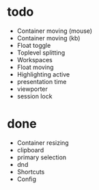 # todo

- Container moving (mouse)
- Container moving (kb)
- Float toggle
- Toplevel splitting
- Workspaces
- Float moving
- Highlighting active
- presentation time
- viewporter
- session lock

# done

- Container resizing
- clipboard
- primary selection
- dnd
- Shortcuts
- Config
